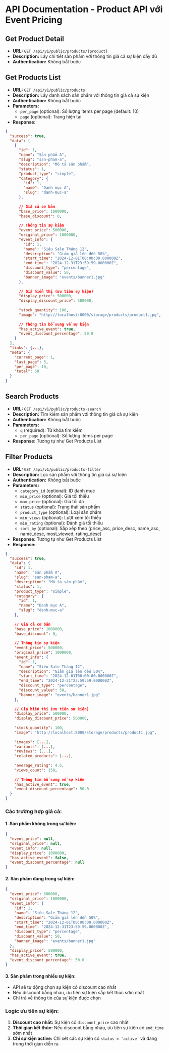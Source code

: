 
# API Documentation - Product API với Event Pricing

## Get Product Detail
- **URL:** `GET /api/v1/public/products/{product}`
- **Description:** Lấy chi tiết sản phẩm với thông tin giá cả sự kiện đầy đủ
- **Authentication:** Không bắt buộc

## Get Products List
- **URL:** `GET /api/v1/public/products`
- **Description:** Lấy danh sách sản phẩm với thông tin giá cả sự kiện
- **Authentication:** Không bắt buộc
- **Parameters:**
  - `per_page` (optional): Số lượng items per page (default: 10)
  - `page` (optional): Trang hiện tại
- **Response:**
```json
{
  "success": true,
  "data": [
    {
      "id": 1,
      "name": "Sản phẩm A",
      "slug": "san-pham-a",
      "description": "Mô tả sản phẩm",
      "status": 1,
      "product_type": "simple",
      "category": {
        "id": 1,
        "name": "Danh mục A",
        "slug": "danh-muc-a"
      },
      
      // Giá cả cơ bản
      "base_price": 1000000,
      "base_discount": 0,
      
      // Thông tin sự kiện
      "event_price": 500000,
      "original_price": 1000000,
      "event_info": {
        "id": 1,
        "name": "Siêu Sale Tháng 12",
        "description": "Giảm giá lên đến 50%",
        "start_time": "2024-12-01T00:00:00.000000Z",
        "end_time": "2024-12-31T23:59:59.000000Z",
        "discount_type": "percentage",
        "discount_value": 50,
        "banner_image": "events/banner1.jpg"
      },
      
      // Giá hiển thị (ưu tiên sự kiện)
      "display_price": 500000,
      "display_discount_price": 500000,
      
      "stock_quantity": 100,
      "image": "http://localhost:8000/storage/products/product1.jpg",
      
      // Thông tin bổ sung về sự kiện
      "has_active_event": true,
      "event_discount_percentage": 50.0
    }
  ],
  "links": {...},
  "meta": {
    "current_page": 1,
    "last_page": 5,
    "per_page": 10,
    "total": 50
  }
}
```

## Search Products
- **URL:** `GET /api/v1/public/products-search`
- **Description:** Tìm kiếm sản phẩm với thông tin giá cả sự kiện
- **Authentication:** Không bắt buộc
- **Parameters:**
  - `q` (required): Từ khóa tìm kiếm
  - `per_page` (optional): Số lượng items per page
- **Response:** Tương tự như Get Products List

## Filter Products
- **URL:** `GET /api/v1/public/products-filter`
- **Description:** Lọc sản phẩm với thông tin giá cả sự kiện
- **Authentication:** Không bắt buộc
- **Parameters:**
  - `category_id` (optional): ID danh mục
  - `min_price` (optional): Giá tối thiểu
  - `max_price` (optional): Giá tối đa
  - `status` (optional): Trạng thái sản phẩm
  - `product_type` (optional): Loại sản phẩm
  - `min_views` (optional): Lượt xem tối thiểu
  - `min_rating` (optional): Đánh giá tối thiểu
  - `sort_by` (optional): Sắp xếp theo (price_asc, price_desc, name_asc, name_desc, most_viewed, rating_desc)
- **Response:** Tương tự như Get Products List
- **Response:**
```json
{
  "success": true,
  "data": {
    "id": 1,
    "name": "Sản phẩm A",
    "slug": "san-pham-a",
    "description": "Mô tả sản phẩm",
    "status": 1,
    "product_type": "simple",
    "category": {
      "id": 1,
      "name": "Danh mục A",
      "slug": "danh-muc-a"
    },
    
    // Giá cả cơ bản
    "base_price": 1000000,
    "base_discount": 0,
    
    // Thông tin sự kiện
    "event_price": 500000,
    "original_price": 1000000,
    "event_info": {
      "id": 1,
      "name": "Siêu Sale Tháng 12",
      "description": "Giảm giá lên đến 50%",
      "start_time": "2024-12-01T00:00:00.000000Z",
      "end_time": "2024-12-31T23:59:59.000000Z",
      "discount_type": "percentage",
      "discount_value": 50,
      "banner_image": "events/banner1.jpg"
    },
    
    // Giá hiển thị (ưu tiên sự kiện)
    "display_price": 500000,
    "display_discount_price": 500000,
    
    "stock_quantity": 100,
    "image": "http://localhost:8000/storage/products/product1.jpg",
    
    "images": [...],
    "variants": [...],
    "reviews": [...],
    "related_products": [...],
    
    "average_rating": 4.5,
    "views_count": 150,
    
    // Thông tin bổ sung về sự kiện
    "has_active_event": true,
    "event_discount_percentage": 50.0
  }
}
```

### Các trường hợp giá cả:

#### 1. Sản phẩm không trong sự kiện:
```json
{
  "event_price": null,
  "original_price": null,
  "event_info": null,
  "display_price": 1000000,
  "has_active_event": false,
  "event_discount_percentage": null
}
```

#### 2. Sản phẩm đang trong sự kiện:
```json
{
  "event_price": 500000,
  "original_price": 1000000,
  "event_info": {
    "id": 1,
    "name": "Siêu Sale Tháng 12",
    "description": "Giảm giá lên đến 50%",
    "start_time": "2024-12-01T00:00:00.000000Z",
    "end_time": "2024-12-31T23:59:59.000000Z",
    "discount_type": "percentage",
    "discount_value": 50,
    "banner_image": "events/banner1.jpg"
  },
  "display_price": 500000,
  "has_active_event": true,
  "event_discount_percentage": 50.0
}
```

#### 3. Sản phẩm trong nhiều sự kiện:
- API sẽ tự động chọn sự kiện có discount cao nhất
- Nếu discount bằng nhau, ưu tiên sự kiện sắp kết thúc sớm nhất
- Chỉ trả về thông tin của sự kiện được chọn

### Logic ưu tiên sự kiện:
1. **Discount cao nhất:** Sự kiện có `discount_price` cao nhất
2. **Thời gian kết thúc:** Nếu discount bằng nhau, ưu tiên sự kiện có `end_time` sớm nhất
3. **Chỉ sự kiện active:** Chỉ xét các sự kiện có `status = 'active'` và đang trong thời gian diễn ra
